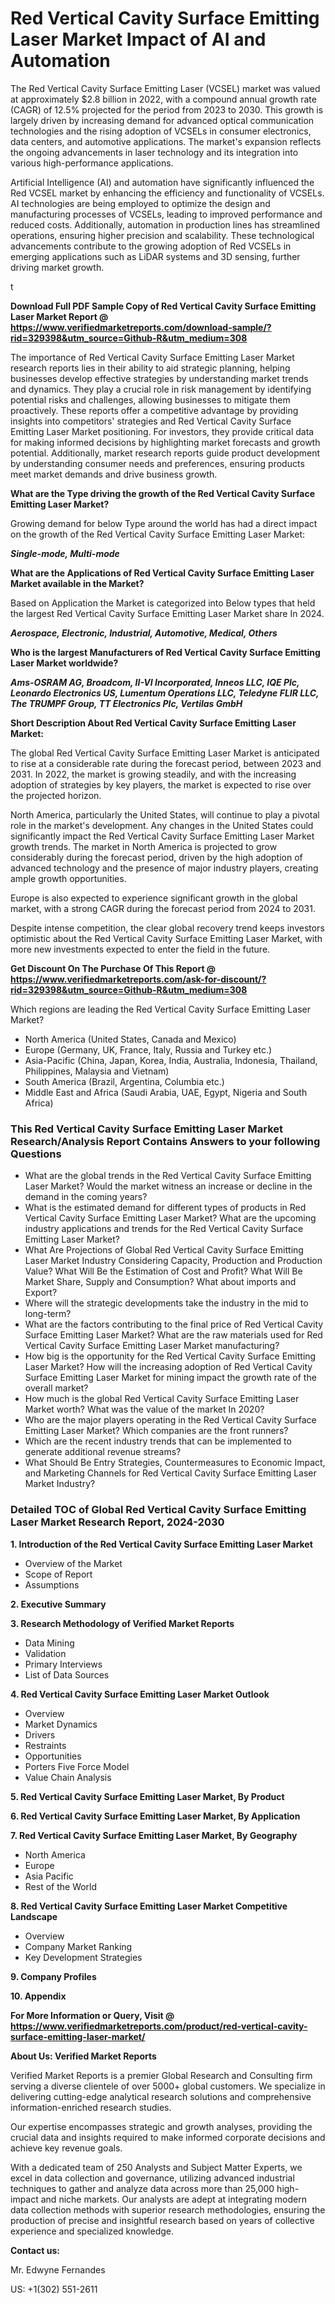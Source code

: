 <meta name="title" content="Global Red Vertical Cavity Surface Emitting Laser Market Impact of AI and Automation"><meta name="description" content="The Red Vertical Cavity Surface Emitting Laser (VCSEL) market was valued at approximately $2.8 billion in 2022, with a compound annual growth rate (CAGR) of 12.5% proj"><meta name="title" content="Red Vertical Cavity Surface Emitting Laser Market Size, Share, Scope, Trends, Growth, Opportunities, Analysis, Forecast"><h1>Red Vertical Cavity Surface Emitting Laser Market Impact of AI and Automation</h1><p>The Red Vertical Cavity Surface Emitting Laser (VCSEL) market was valued at approximately $2.8 billion in 2022, with a compound annual growth rate (CAGR) of 12.5% projected for the period from 2023 to 2030. This growth is largely driven by increasing demand for advanced optical communication technologies and the rising adoption of VCSELs in consumer electronics, data centers, and automotive applications. The market's expansion reflects the ongoing advancements in laser technology and its integration into various high-performance applications.</p><p>Artificial Intelligence (AI) and automation have significantly influenced the Red VCSEL market by enhancing the efficiency and functionality of VCSELs. AI technologies are being employed to optimize the design and manufacturing processes of VCSELs, leading to improved performance and reduced costs. Additionally, automation in production lines has streamlined operations, ensuring higher precision and scalability. These technological advancements contribute to the growing adoption of Red VCSELs in emerging applications such as LiDAR systems and 3D sensing, further driving market growth.</p>t</p><p id="" class=""><strong>Download Full PDF Sample Copy of Red Vertical Cavity Surface Emitting Laser Market Report @ <a href="https://www.verifiedmarketreports.com/download-sample/?rid=329398&utm_source=Github-R&utm_medium=308" target="_blank">https://www.verifiedmarketreports.com/download-sample/?rid=329398&utm_source=Github-R&utm_medium=308</a></strong></p><p>The importance of&nbsp;Red Vertical Cavity Surface Emitting Laser Market research reports lies in their ability to aid strategic planning, helping businesses develop effective strategies by understanding market trends and dynamics. They play a crucial role in risk management by identifying potential risks and challenges, allowing businesses to mitigate them proactively. These reports offer a competitive advantage by providing insights into competitors' strategies and Red Vertical Cavity Surface Emitting Laser Market positioning. For investors, they provide critical data for making informed decisions by highlighting market forecasts and growth potential. Additionally, market research reports guide product development by understanding consumer needs and preferences, ensuring products meet market demands and drive business growth.</p><p><strong>What are the&nbsp;Type driving the growth of the Red Vertical Cavity Surface Emitting Laser Market?</strong></p><p id="" class="">Growing demand for below Type around the world has had a direct impact on the growth of the Red Vertical Cavity Surface Emitting Laser Market:</p><em><strong>Single-mode, Multi-mode</strong></em></p><strong>What are the&nbsp;Applications&nbsp;of Red Vertical Cavity Surface Emitting Laser Market available in the Market?</strong></p><p id="" class="">Based on Application the Market is categorized into Below types that held the largest Red Vertical Cavity Surface Emitting Laser Market share In 2024.</p><em><strong>Aerospace, Electronic, Industrial, Automotive, Medical, Others</strong></em></p><strong>Who is the largest Manufacturers of Red Vertical Cavity Surface Emitting Laser Market worldwide?</strong></p><p><em><strong>Ams-OSRAM AG, Broadcom, II-VI Incorporated, Inneos LLC, IQE Plc, Leonardo Electronics US, Lumentum Operations LLC, Teledyne FLIR LLC, The TRUMPF Group, TT Electronics Plc, Vertilas GmbH</strong></em></p><p id="" class=""><strong>Short Description About Red Vertical Cavity Surface Emitting Laser Market:</strong></p><p>The global Red Vertical Cavity Surface Emitting Laser Market is anticipated to rise at a considerable rate during the forecast period, between 2023 and 2031. In 2022, the market is growing steadily, and with the increasing adoption of strategies by key players, the market is expected to rise over the projected horizon.</p><p>North America, particularly the United States, will continue to play a pivotal role in the market's development. Any changes in the United States could significantly impact the Red Vertical Cavity Surface Emitting Laser Market growth trends. The market in North America is projected to grow considerably during the forecast period, driven by the high adoption of advanced technology and the presence of major industry players, creating ample growth opportunities.</p><p>Europe is also expected to experience significant growth in the global market, with a strong CAGR during the forecast period from 2024 to 2031.</p><p>Despite intense competition, the clear global recovery trend keeps investors optimistic about the Red Vertical Cavity Surface Emitting Laser Market, with more new investments expected to enter the field in the future.</p><p id="" class=""><strong>Get Discount On The Purchase Of This Report @ <a href="https://www.verifiedmarketreports.com/ask-for-discount/?rid=329398&utm_source=Github-R&utm_medium=308" target="_blank">https://www.verifiedmarketreports.com/ask-for-discount/?rid=329398&utm_source=Github-R&utm_medium=308</a></strong></p>Which regions are leading the Red Vertical Cavity Surface Emitting Laser Market?</p><ul><li>North America (United States, Canada and Mexico)</li><li>Europe (Germany, UK, France, Italy, Russia and Turkey etc.)</li><li>Asia-Pacific (China, Japan, Korea, India, Australia, Indonesia, Thailand, Philippines, Malaysia and Vietnam)</li><li>South America (Brazil, Argentina, Columbia etc.)</li><li>Middle East and Africa (Saudi Arabia, UAE, Egypt, Nigeria and South Africa)</li></ul><h3 id="" class="">This Red Vertical Cavity Surface Emitting Laser Market Research/Analysis Report Contains Answers to your following Questions</h3><ul><li>What are the global trends in the Red Vertical Cavity Surface Emitting Laser Market? Would the market witness an increase or decline in the demand in the coming years?</li><li>What is the estimated demand for different types of products in Red Vertical Cavity Surface Emitting Laser Market? What are the upcoming industry applications and trends for the Red Vertical Cavity Surface Emitting Laser Market?</li><li>What Are Projections of Global Red Vertical Cavity Surface Emitting Laser Market Industry Considering Capacity, Production and Production Value? What Will Be the Estimation of Cost and Profit? What Will Be Market Share, Supply and Consumption? What about imports and Export?</li><li>Where will the strategic developments take the industry in the mid to long-term?</li><li>What are the factors contributing to the final price of Red Vertical Cavity Surface Emitting Laser Market? What are the raw materials used for Red Vertical Cavity Surface Emitting Laser Market manufacturing?</li><li>How big is the opportunity for the Red Vertical Cavity Surface Emitting Laser Market? How will the increasing adoption of Red Vertical Cavity Surface Emitting Laser Market for mining impact the growth rate of the overall market?</li><li>How much is the global Red Vertical Cavity Surface Emitting Laser Market worth? What was the value of the market In 2020?</li><li>Who are the major players operating in the Red Vertical Cavity Surface Emitting Laser Market? Which companies are the front runners?</li><li>Which are the recent industry trends that can be implemented to generate additional revenue streams?</li><li>What Should Be Entry Strategies, Countermeasures to Economic Impact, and Marketing Channels for Red Vertical Cavity Surface Emitting Laser Market Industry?</li></ul><h3 id="" class="">Detailed TOC of Global Red Vertical Cavity Surface Emitting Laser Market Research Report, 2024-2030</h3><p id="" class=""><strong>1. Introduction of the Red Vertical Cavity Surface Emitting Laser Market</strong></p><ul><li>Overview of the Market</li><li>Scope of Report</li><li>Assumptions</li></ul><p id="" class=""><strong>2. Executive Summary</strong></p><p id="" class=""><strong>3. Research Methodology of Verified Market Reports</strong></p><ul><li>Data Mining</li><li>Validation</li><li>Primary Interviews</li><li>List of Data Sources</li></ul><p id="" class=""><strong>4. Red Vertical Cavity Surface Emitting Laser Market Outlook</strong></p><ul><li>Overview</li><li>Market Dynamics</li><li>Drivers</li><li>Restraints</li><li>Opportunities</li><li>Porters Five Force Model</li><li>Value Chain Analysis</li></ul><p id="" class=""><strong>5. Red Vertical Cavity Surface Emitting Laser Market, By Product</strong></p><p id="" class=""><strong>6. Red Vertical Cavity Surface Emitting Laser Market, By Application</strong></p><p id="" class=""><strong>7. Red Vertical Cavity Surface Emitting Laser Market, By Geography</strong></p><ul><li>North America</li><li>Europe</li><li>Asia Pacific</li><li>Rest of the World</li></ul><p id="" class=""><strong>8. Red Vertical Cavity Surface Emitting Laser Market Competitive Landscape</strong></p><ul><li>Overview</li><li>Company Market Ranking</li><li>Key Development Strategies</li></ul><p id="" class=""><strong>9. Company Profiles</strong></p><p id="" class=""><strong>10. Appendix</strong></p><p id="" class=""><strong>For More Information or Query, Visit @ <a href="https://www.verifiedmarketreports.com/product/red-vertical-cavity-surface-emitting-laser-market/" target="_blank">https://www.verifiedmarketreports.com/product/red-vertical-cavity-surface-emitting-laser-market/</a></strong></p><p id="" class=""><strong>About Us: Verified Market Reports</strong></p><p id="" class="">Verified Market Reports is a premier Global Research and Consulting firm serving a diverse clientele of over 5000+ global customers. We specialize in delivering cutting-edge analytical research solutions and comprehensive information-enriched research studies.</p><p id="" class="">Our expertise encompasses strategic and growth analyses, providing the crucial data and insights required to make informed corporate decisions and achieve key revenue goals.</p><p id="" class="">With a dedicated team of 250 Analysts and Subject Matter Experts, we excel in data collection and governance, utilizing advanced industrial techniques to gather and analyze data across more than 25,000 high-impact and niche markets. Our analysts are adept at integrating modern data collection methods with superior research methodologies, ensuring the production of precise and insightful research based on years of collective experience and specialized knowledge.</p><p id="" class=""><strong>Contact us:</strong></p><p id="" class="">Mr. Edwyne Fernandes</p><p id="" class="">US: +1(302) 551-2611</p>